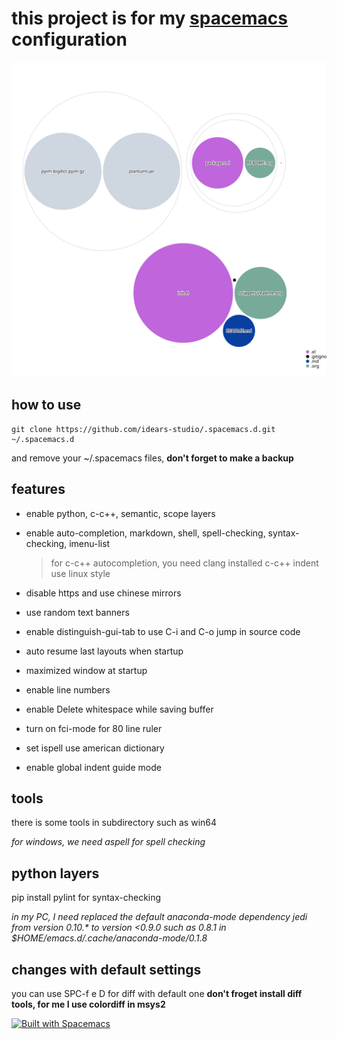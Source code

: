 # this project is for my [spacemacs](http://spacemacs.org/) configuration

![Visualization of the codebase](./diagram.svg)

## how to use
	git clone https://github.com/idears-studio/.spacemacs.d.git ~/.spacemacs.d
and remove your ~/.spacemacs files, **don't forget to make a backup**

## features

* enable python, c-c++, semantic, scope layers

* enable auto-completion, markdown, shell, spell-checking, syntax-checking, imenu-list

	> for c-c++ autocompletion, you need clang installed
	> c-c++ indent use linux style

* disable https and use chinese mirrors

* use random text banners

* enable distinguish-gui-tab to use C-i and C-o jump in source code

* auto resume last layouts when startup

* maximized window at startup

* enable line numbers

* enable Delete whitespace while saving buffer

* turn on fci-mode for 80 line ruler

* set ispell use american dictionary

* enable global indent guide mode

## tools

there is some tools in subdirectory such as win64

*for windows, we need aspell for spell checking*

## python layers

pip install pylint for syntax-checking

*in my PC, I need replaced the default anaconda-mode dependency jedi from version 0.10.\* to version <0.9.0 such as 0.8.1 in $HOME/emacs.d/.cache/anaconda-mode/0.1.8*

## changes with default settings
you can use SPC-f e D for diff with default one **don't froget install diff tools, for me I use colordiff in msys2**

[![Built with Spacemacs](https://cdn.rawgit.com/syl20bnr/spacemacs/442d025779da2f62fc86c2082703697714db6514/assets/spacemacs-badge.svg)](http://spacemacs.org)
